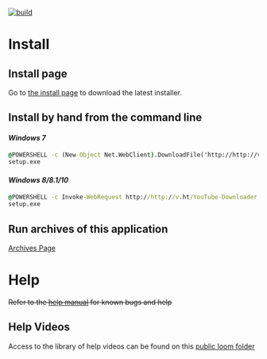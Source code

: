 [![build](https://img.shields.io/badge/build-1.0.6-green.svg)](https://github.com/erwijet/YouTube-Downloader-Source)

# Install
## Install page

Go to [the install page](YouTube%20Downloader/publish/publish.htm) to download the latest installer.

## Install by hand from the command line

#### *Windows 7*
```bat
@POWERSHELL -c (New-Object Net.WebClient).DownloadFile('http://http://v.ht/YouTube-Downloader', 'setup.exe')
setup.exe
```
#### *Windows 8/8.1/10*
```bat
@POWERSHELL -c Invoke-WebRequest http://http://v.ht/YouTube-Downloader -Outfile setup.exe
setup.exe
```

## Run archives of this application
[Archives Page](Archives.md)

# Help
~~Refer to the [help manual](manual.html) for known bugs and help~~
## Help Videos
Access to the library of help videos can be found on this [public loom folder](https://useloom.com/share/folder/d7a86689566c4edea0d8c6e66142ceea)
